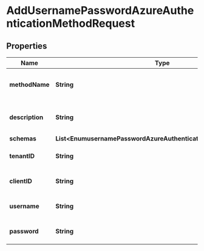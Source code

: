 

# AddUsernamePasswordAzureAuthenticationMethodRequest


## Properties

| Name | Type | Description | Notes |
|------------ | ------------- | ------------- | -------------|
|**methodName** | **String** | Name of the new Azure Authentication Method |  |
|**description** | **String** | A description for this Azure Authentication Method |  [optional] |
|**schemas** | **List&lt;EnumusernamePasswordAzureAuthenticationMethodSchemaUrn&gt;** |  |  |
|**tenantID** | **String** | The tenant ID to use to authenticate. |  |
|**clientID** | **String** | The client ID to use to authenticate. |  |
|**username** | **String** | The username for the user to authenticate. |  |
|**password** | **String** | The password for the user to authenticate. |  |




